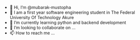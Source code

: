 - 👋 Hi, I’m @mubarak-mustopha
- 👀 I am a first year software engineering student in The Federal University Of Technology Akure
- 🌱 I’m currently learning python and backend development
- 💞️ I’m looking to collaborate on ...
- 📫 How to reach me ...

<!---
mubarak-mustopha/mubarak-mustopha is a ✨ special ✨ repository because its `README.md` (this file) appears on your GitHub profile.
You can click the Preview link to take a look at your changes.
--->
